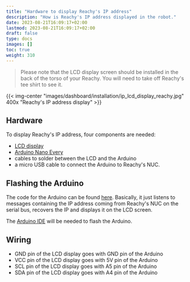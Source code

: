 ```yaml
---
title: "Hardware to display Reachy's IP address"
description: "How is Reachy's IP address displayed in the robot."
date: 2023-08-21T16:09:17+02:00
lastmod: 2023-08-21T16:09:17+02:00
draft: false
type: docs
images: []
toc: true
weight: 310
---
```


> Please note that the LCD display screen should be installed in the back of the torso of your Reachy. You will need to take off Reachy's tee shirt to see it.

{{< img-center "images/dashboard/installation/ip_lcd_display_reachy.jpg" 400x "Reachy's IP address display" >}}

## Hardware

To display Reachy's IP address, four components are needed:
* [LCD display](https://www.amazon.fr/AZDelivery-pouces-Arduino-Raspberry-microcontrôleur/dp/B01L9GC470/ref=sr_1_3?dchild=1&keywords=Adafruit%2Bgrayscale&qid=1626104484&sr=8-3&th=1)
* [Arduino Nano Every](https://docs.arduino.cc/hardware/nano-every)
* cables to solder between the LCD and the Arduino
* a micro USB cable to connect the Arduino to Reachy's NUC.

## Flashing the Arduino

The code for the Arduino can be found [here](https://github.com/pollen-robotics/reachy-dashboard/blob/main/arduino/serial_communication.ino). Basically, it just listens to messages containing the IP address coming from Reachy's NUC on the serial bus, recovers the IP and displays it on the LCD screen.

The [Arduino IDE](https://docs.arduino.cc/software/ide-v2) will be needed to flash the Arduino.

## Wiring
* GND pin of the LCD display goes with GND pin of the Arduino
* VCC pin of the LCD display goes with 5V pin of the Arduino
* SCL pin of the LCD display goes with A5 pin of the Arduino
* SDA pin of the LCD display goes with A4 pin of the Arduino
